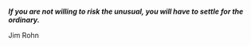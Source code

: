 _**If you are not willing to risk the unusual, you will have to settle for the ordinary.**_

Jim Rohn
